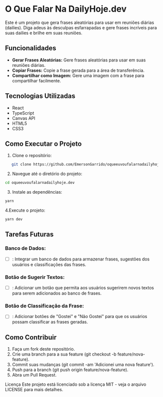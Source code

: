 # O Que Falar Na DailyHoje.dev

Este é um projeto que gera frases aleatórias para usar em reuniões diárias (dailies). Diga adeus às desculpas esfarrapadas e gere frases incríveis para suas dailies e brilhe em suas reuniões.

## Funcionalidades

- **Gerar Frases Aleatórias:** Gere frases aleatórias para usar em suas reuniões diárias.
- **Copiar Frases:** Copie a frase gerada para a área de transferência.
- **Compartilhar como Imagem:** Gere uma imagem com a frase para compartilhar facilmente.

## Tecnologias Utilizadas

- React
- TypeScript
- Canvas API
- HTML5
- CSS3

## Como Executar o Projeto

1. Clone o repositório:

```bash
   git clone https://github.com/EmersonGarrido/oqueeuvoufalarnadailyhoje.dev.git
```

2. Navegue até o diretório do projeto:

```bash
cd oqueeuvoufalarnadailyhoje.dev
```

3. Instale as dependências:

```bash
yarn
```

4.Execute o projeto:

```bash
yarn dev
```

## Tarefas Futuras

### Banco de Dados:

- [ ] : Integrar um banco de dados para armazenar frases, sugestões dos usuários e classificações das frases.

### Botão de Sugerir Textos:

- [ ] : Adicionar um botão que permita aos usuários sugerirem novos textos para serem adicionados ao banco de frases.

### Botão de Classificação da Frase:

- [ ] : Adicionar botões de "Gostei" e "Não Gostei" para que os usuários possam classificar as frases geradas.

## Como Contribuir

1. Faça um fork deste repositório.
2. Crie uma branch para a sua feature (git checkout -b feature/nova-feature).
3. Commit suas mudanças (git commit -am 'Adicionei uma nova feature').
4. Push para a branch (git push origin feature/nova-feature).
5. Abra um Pull Request.

Licença
Este projeto está licenciado sob a licença MIT - veja o arquivo LICENSE para mais detalhes.
